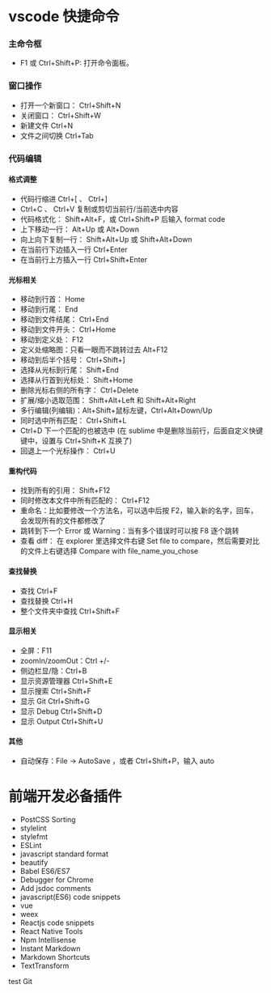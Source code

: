 # vscode 快捷命令

### 主命令框
* F1 或 Ctrl+Shift+P: 打开命令面板。

### 窗口操作
* 打开一个新窗口： Ctrl+Shift+N
* 关闭窗口： Ctrl+Shift+W
* 新建文件 Ctrl+N
* 文件之间切换 Ctrl+Tab

### 代码编辑

#### 格式调整
* 代码行缩进 Ctrl+[ 、 Ctrl+]
* Ctrl+C 、 Ctrl+V 复制或剪切当前行/当前选中内容
* 代码格式化： Shift+Alt+F，或 Ctrl+Shift+P 后输入 format code
* 上下移动一行： Alt+Up 或 Alt+Down
* 向上向下复制一行： Shift+Alt+Up 或 Shift+Alt+Down
* 在当前行下边插入一行 Ctrl+Enter
* 在当前行上方插入一行 Ctrl+Shift+Enter

#### 光标相关
* 移动到行首： Home
* 移动到行尾： End
* 移动到文件结尾： Ctrl+End
* 移动到文件开头： Ctrl+Home
* 移动到定义处： F12
* 定义处缩略图：只看一眼而不跳转过去 Alt+F12
* 移动到后半个括号： Ctrl+Shift+]
* 选择从光标到行尾： Shift+End
* 选择从行首到光标处： Shift+Home
* 删除光标右侧的所有字： Ctrl+Delete
* 扩展/缩小选取范围： Shift+Alt+Left 和 Shift+Alt+Right
* 多行编辑(列编辑)：Alt+Shift+鼠标左键，Ctrl+Alt+Down/Up
* 同时选中所有匹配： Ctrl+Shift+L
* Ctrl+D 下一个匹配的也被选中 (在 sublime 中是删除当前行，后面自定义快键键中，设置与 Ctrl+Shift+K 互换了)
* 回退上一个光标操作： Ctrl+U

#### 重构代码
* 找到所有的引用： Shift+F12
* 同时修改本文件中所有匹配的： Ctrl+F12
* 重命名：比如要修改一个方法名，可以选中后按 F2，输入新的名字，回车，会发现所有的文件都修改了
* 跳转到下一个 Error 或 Warning：当有多个错误时可以按 F8 逐个跳转
* 查看 diff： 在 explorer 里选择文件右键 Set file to compare，然后需要对比的文件上右键选择 Compare with file_name_you_chose

#### 查找替换
* 查找 Ctrl+F
* 查找替换 Ctrl+H
* 整个文件夹中查找 Ctrl+Shift+F

#### 显示相关
* 全屏：F11
* zoomIn/zoomOut：Ctrl +/-
* 侧边栏显/隐：Ctrl+B
* 显示资源管理器 Ctrl+Shift+E
* 显示搜索 Ctrl+Shift+F
* 显示 Git Ctrl+Shift+G
* 显示 Debug Ctrl+Shift+D
* 显示 Output Ctrl+Shift+U

#### 其他
* 自动保存：File -> AutoSave ，或者 Ctrl+Shift+P，输入 auto

# 前端开发必备插件
* PostCSS Sorting
* stylelint
* stylefmt
* ESLint
* javascript standard format
* beautify
* Babel ES6/ES7
* Debugger for Chrome
* Add jsdoc comments
* javascript(ES6) code snippets
* vue
* weex
* Reactjs code snippets
* React Native Tools
* Npm Intellisense
* Instant Markdown
* Markdown Shortcuts
* TextTransform


test Git